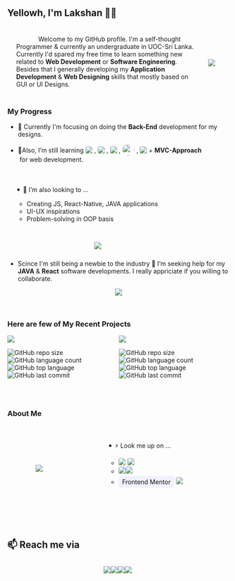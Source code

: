 ## Yellowh, I'm Lakshan 👋😃

<section style="display: flex; align-items: center; flex-wrap: wrap; margin-bottom: 5px;">
<div style="text-indent: 50px; padding: 20px; max-width: 415px; min-width: 300px;">Welcome to my GitHub profile. I'm a self-thought Programmer & currently an undergraduate in UOC-Sri Lanka. Currently I'd spared my free time to learn something new related to <b>Web Development</b> or <b>Software Engineering</b>. Besides that I generally developing my <b>Application Development</b> & <b>Web Designing</b> skills that mostly based on GUI or UI Designs.</div>
<picture style="margin-top: 5px;">
<source 
    srcset="https://github-readme-stats.vercel.app/api?username=M-lakshan&show_icons=true&theme=tokyonight"
    media="(prefers-color-scheme: dark)"
/>
<source
    srcset="https://github-readme-stats.vercel.app/api?username=M-lakshan&show_icons=true&theme=light"
    media="(prefers-color-scheme: light), (prefers-color-scheme: no-preference)"
/>
<img src="https://github-readme-stats.vercel.app/api?username=M-lakshan&show_icons=true"/>
</picture>
</section>
<!--
- <p style="display: flex; align-items: center; flex-wrap: wrap;">🤠 I've intermediate knowlage in programing, scripting languages like&nbsp;<img style="border-radius: 50%; width: 22px; height: 23px;" src="https://img.shields.io/badge/C-00599C?&logoColor=white"/>&nbsp;,&nbsp;<img src="https://img.shields.io/badge/Java-ED8B00?style=for-the-badge&logo=java&logoColor=white" style="height: 24px; border-radius: 3px; margin-bottom: 3px;"/>&nbsp;,&nbsp;<img src="https://img.shields.io/badge/HTML5-E34F26?style=for-the-badge&logo=html5&logoColor=white" style="height: 24px; border-radius: 3px; margin-bottom: 3px;"/>&nbsp;,&nbsp;<img src="https://img.shields.io/badge/CSS3-1572B6?style=for-the-badge&logo=css3&logoColor=white" style="height: 24px; border-radius: 3px; margin-bottom: 3px;"/>&nbsp;,&nbsp;<img src="https://img.shields.io/badge/Sass-CC6699?style=for-the-badge&logo=sass&logoColor=white" style="height: 24px; border-radius: 3px; margin-bottom: 3px;"/>&nbsp;,&nbsp;<img src="https://img.shields.io/badge/Bootstrap-563D7C?style=for-the-badge&logo=bootstrap&logoColor=white" style="height: 24px; border-radius: 3px;"/>&nbsp;,&nbsp;<img style="height: 24px; border-radius: 3px;" src="https://img.shields.io/badge/JavaScript-323330?style=for-the-badge&logo=javascript&logoColor=F7DF1E"/>&nbsp;( Vanilla & ES6 )&nbsp;,&nbsp;<img src="https://img.shields.io/badge/jQuery-0769AD?style=for-the-badge&logo=jquery&logoColor=white" style="height: 24px; border-radius: 3px;"/>&nbsp;,&nbsp;<img style="height: 24px; border-radius: 3px;" src="https://img.shields.io/badge/PHP-777BB4?style=for-the-badge&logo=php&logoColor=white"/>&nbsp;& query languages like&nbsp;,&nbsp;<img style="height: 24px; border-radius: 3px; margin-top: 3px;" src="https://img.shields.io/badge/MySQL-005C84?style=for-the-badge&logo=mysql&logoColor=white"/>&nbsp;,&nbsp;<img style="height: 24px; border-radius: 3px; margin-top: 3px;" src="https://img.shields.io/badge/MongoDB-4EA94B?style=for-the-badge&logo=mongodb&logoColor=white"/></p>
-->

### My Progress

- 🔭 Currently I'm focusing on doing the **Back-End** development for my designs.

- <p style="display: flex; align-items: center; flex-direction: row; flex-wrap: wrap;">🌱Also, I’m still learning&nbsp;<img src="https://img.shields.io/badge/TypeScript-007ACC?style=for-the-badge&logo=typescript&logoColor=white" style="border-radius: 3px;"/>&nbsp;,&nbsp;<img src="https://img.shields.io/badge/React-20232A?style=for-the-badge&logo=react&logoColor=61DAFB" style="border-radius: 3px;"/>&nbsp;,&nbsp;<img src="https://img.shields.io/badge/Node.js-339933?style=for-the-badge&logo=nodedotjs&logoColor=white" style="border-radius: 3px;"/>&nbsp;,&nbsp;<img style="border-radius: 50%; width: 28px; height: 26px;" src="https://img.shields.io/badge/C%23-239120?&logoColor=white" style="border-radius: 3px;"/>&nbsp;,&nbsp;<img src="https://img.shields.io/badge/.NET-512BD4?style=for-the-badge&logo=dotnet&logoColor=white" style="border-radius: 3px;"/>&nbsp;+&nbsp;<b>MVC-Approach</b>&nbsp;for web development.

<section style="display: flex; align-items: center; flex-wrap: wrap; margin-bottom: 5px; max-width: 1000px;">
<ul style="padding: 20px; max-width:400px; margin-right: 20px;">
<span style="font-size: large;">•&nbsp;</span>👯 I’m also looking to ...<ul>
    <li>Creating JS, React-Native, JAVA applications</li>
    <li>UI-UX inspirations</li>
    <li>Problem-solving in OOP basis</li>
</ul></ul>
<div style="display:  flex; align-items: center; justify-content: center; margin: 10px 5px; width: 50%; min-width:400px;"><picture>
<source 
    srcset="https://github-readme-stats.vercel.app/api/top-langs/?username=M-lakshan&langs_count=8&layout=compact&theme=tokyonight"
    media="(prefers-color-scheme: dark)"
/>
<source
    srcset="https://github-readme-stats.vercel.app/api/top-langs/?username=M-lakshan&langs_count=8&layout=compact&theme=light"
    media="(prefers-color-scheme: light), (prefers-color-scheme: no-preference)"
/>
<img src="https://github-readme-stats.vercel.app/api/top-langs/?username=M-lakshan&langs_count=8&layout=compact"/>
</picture></div>
</section>

- Scince I'm still being a newbie to the industry 🤔 I’m seeking help for my **JAVA** & **React** software developments. I really appriciate if you willing to collaborate.

<div style="display: flex; align-items: center; justify-content: center; max-width: 1000px;"><img src="https://github-profile-summary-cards.vercel.app/api/cards/profile-details?username=M-lakshan&theme=vue"/></div>

<p style="marign: 20px 0px;">&nbsp;</p>

### Here are few of My Recent Projects

<section style="display: grid; grid-template-columns: 1fr 1fr; grid-template-rows: auto; align-content: center; justify-items: center; grid-gap: 2px; margin-top: 10px; max-width: 1000px;">
<div>
<picture>
  <source 
    srcset="https://github-readme-stats.vercel.app/api/pin?username=M-lakshan&repo=web_game_Tic-Tac-Toe&show_owner=true&show_icons=true&theme=tokyonight"
    media="(prefers-color-scheme: dark)"
  />
  <source
    srcset="https://github-readme-stats.vercel.app/api/pin?username=M-lakshan&repo=web_game_Tic-Tac-Toe&show_owner=true&show_icons=true&theme=light"
    media="(prefers-color-scheme: light), (prefers-color-scheme: no-preference)"
  />
  <img src="https://github-readme-stats.vercel.app/api/pin?username=M-lakshan&show_icons=true&repo=web_game_Tic-Tac-Toe&show_owner=true"/>
</picture>

![GitHub repo size](https://img.shields.io/github/repo-size/M-lakshan/web_game_Tic-Tac-Toe?style=plastic)
![GitHub language count](https://img.shields.io/github/languages/count/M-lakshan/web_game_Tic-Tac-Toe?style=plastic)
![GitHub top language](https://img.shields.io/github/languages/top/M-lakshan/web_game_Tic-Tac-Toe?style=plastic)
![GitHub last commit](https://img.shields.io/github/last-commit/M-lakshan/web_game_Tic-Tac-Toe?color=red&style=plastic)
</div>
<div>
<picture>
  <source 
    srcset="https://github-readme-stats.vercel.app/api/pin?username=M-lakshan&repo=web_game_Tic-Tac-Toe&show_owner=true&show_icons=true&theme=tokyonight"
    media="(prefers-color-scheme: dark)"
  />
  <source
    srcset="https://github-readme-stats.vercel.app/api/pin?username=M-lakshan&repo=web_game_Tic-Tac-Toe&show_owner=true&show_icons=true&theme=light"
    media="(prefers-color-scheme: light), (prefers-color-scheme: no-preference)"
  />
  <img src="https://github-readme-stats.vercel.app/api/pin?username=M-lakshan&show_icons=true&repo=web_game_Tic-Tac-Toe&show_owner=true"/>
</picture>

![GitHub repo size](https://img.shields.io/github/repo-size/M-lakshan/web_game_Tic-Tac-Toe?style=plastic)
![GitHub language count](https://img.shields.io/github/languages/count/M-lakshan/web_game_Tic-Tac-Toe?style=plastic)
![GitHub top language](https://img.shields.io/github/languages/top/M-lakshan/web_game_Tic-Tac-Toe?style=plastic)
![GitHub last commit](https://img.shields.io/github/last-commit/M-lakshan/web_game_Tic-Tac-Toe?color=red&style=plastic)
</div>
</section>

<p style="marign: 20px 0px;">&nbsp;</p>

### About Me

<section style="display: flex; align-items: center; justify-content: space-around; flex-direction: row; flex-wrap: wrap; margin-top: 10px; max-width: 1000px;">
<img src="https://github-readme-streak-stats.herokuapp.com/?user=M-lakshan"/>
<ul style="padding: 20px; max-width:400px; margin-right: 20px;">
<span style="font-size: large;">•&nbsp;</span>⚡ Look me up on ...<ul>
    <li>
        <a href="https://dev.to/mlakshan" style="text-decoration: none; color: #FFF;" target="_blank"><img src="https://img.shields.io/badge/dev.to-0A0A0A?style=for-the-badge&logo=devdotto&logoColor=white" style="border-radius: 3px;"/></a>
        <a href="https://leetcode.com/M-lakshan/" style="text-decoration: none; color: #FFF;" target="_blank"><img src="https://img.shields.io/badge/-LeetCode-FFA116?style=for-the-badge&logo=LeetCode&logoColor=black" style="border-radius: 3px;"/></a>
    </li>
    <li>
        <a href="https://www.freecodecamp.org/fcca050b099-3776-4f43-9963-05080cfff618" style="dtext-decoration: none; color: #FFF;" target="_blank"><img src="https://img.shields.io/badge/freecodecamp-27273D?style=for-the-badge&logo=freecodecamp&logoColor=white" style="border-radius: 3px;"/></a><a href="https://codepen.io/m-lakshan" style="text-decoration: none; color: #FFF; " target="_blank"><img src="https://img.shields.io/badge/Codepen-000000?style=for-the-badge&logo=codepen&logoColor=white" style="border-radius: 3px;"/></a>
    </li>
    <li style="margin: 5px 2px 8px 0px;">
        <a href="https://www.frontendmentor.io/profile/M-lakshan" style="text-decoration: none; color: #FFF; padding: 5px 8px; background: #F1F1FF; color: #111; border-radius: 3px;" target="_blank"><!--<img src="" style="border-radius: 3px;"/>-->Frontend Mentor</a>
        <a href="https://stackoverflow.com/users/16220623/lakshan?tab=profile" style="text-decoration: none; color: #FFF;" target="_blank"><img src="https://img.shields.io/badge/Stack_Overflow-FE7A16?style=for-the-badge&logo=stack-overflow&logoColor=white" style="border-radius: 3px;"/></a>
    </li>
</ul><br/>
</section>

<p style="marign: 20px 0px;">&nbsp;</p>

## 📫 Reach me via

<div style="display: flex; align-items: center; justify-content: center; max-width: 400px; padding-left: 50px; padding-top: 10px;">
    <img src="https://img.shields.io/badge/WhatsApp-25D366?style=for-the-badge&logo=whatsapp&logoColor=white"/>
    <img src="https://img.shields.io/badge/Gmail-D14836?style=for-the-badge&logo=gmail&logoColor=white"/>
    <img src="https://img.shields.io/badge/LinkedIn-0077B5?style=for-the-badge&logo=linkedin&logoColor=white"/>
    <img src="https://img.shields.io/badge/website-000000?style=for-the-badge&logo=About.me&logoColor=white"/>
</div>
